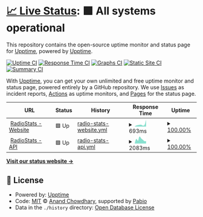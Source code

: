 # [📈 Live Status](https://status.radiostats.info): <!--live status--> **🟩 All systems operational**

This repository contains the open-source uptime monitor and status page for [Upptime](https://upptime.js.org), powered by [Upptime](https://github.com/upptime/upptime).

[![Uptime CI](https://github.com/RadioStatsLTD/status.radiostats.info/workflows/Uptime%20CI/badge.svg)](https://github.com/RadioStatsLTD/status.radiostats.info/actions?query=workflow%3A%22Uptime+CI%22)
[![Response Time CI](https://github.com/RadioStatsLTD/status.radiostats.info/workflows/Response%20Time%20CI/badge.svg)](https://github.com/RadioStatsLTD/status.radiostats.info/actions?query=workflow%3A%22Response+Time+CI%22)
[![Graphs CI](https://github.com/RadioStatsLTD/status.radiostats.info/workflows/Graphs%20CI/badge.svg)](https://github.com/RadioStatsLTD/status.radiostats.info/actions?query=workflow%3A%22Graphs+CI%22)
[![Static Site CI](https://github.com/RadioStatsLTD/status.radiostats.info/workflows/Static%20Site%20CI/badge.svg)](https://github.com/RadioStatsLTD/status.radiostats.info/actions?query=workflow%3A%22Static+Site+CI%22)
[![Summary CI](https://github.com/RadioStatsLTD/status.radiostats.info/workflows/Summary%20CI/badge.svg)](https://github.com/RadioStatsLTD/status.radiostats.info/actions?query=workflow%3A%22Summary+CI%22)

With [Upptime](https://upptime.js.org), you can get your own unlimited and free uptime monitor and status page, powered entirely by a GitHub repository. We use [Issues](https://github.com/upptime/upptime/issues) as incident reports, [Actions](https://github.com/RadioStatsLTD/status.radiostats.info/actions) as uptime monitors, and [Pages](https://status.radiostats.info) for the status page.

<!--start: status pages-->
<!-- This summary is generated by Upptime (https://github.com/upptime/upptime) -->
<!-- Do not edit this manually, your changes will be overwritten -->
<!-- prettier-ignore -->
| URL | Status | History | Response Time | Uptime |
| --- | ------ | ------- | ------------- | ------ |
| <img alt="" src="https://icons.duckduckgo.com/ip3/radiostats.info.ico" height="13"> [RadioStats - Website](https://radiostats.info) | 🟩 Up | [radio-stats-website.yml](https://github.com/RadioStatsLTD/status.radiostats.info/commits/HEAD/history/radio-stats-website.yml) | <details><summary><img alt="Response time graph" src="./graphs/radio-stats-website/response-time-week.png" height="20"> 693ms</summary><br><a href="https://status.radiostats.info/history/radio-stats-website"><img alt="Response time 1311" src="https://img.shields.io/endpoint?url=https%3A%2F%2Fraw.githubusercontent.com%2FRadioStatsLTD%2Fstatus.radiostats.info%2FHEAD%2Fapi%2Fradio-stats-website%2Fresponse-time.json"></a><br><a href="https://status.radiostats.info/history/radio-stats-website"><img alt="24-hour response time 2142" src="https://img.shields.io/endpoint?url=https%3A%2F%2Fraw.githubusercontent.com%2FRadioStatsLTD%2Fstatus.radiostats.info%2FHEAD%2Fapi%2Fradio-stats-website%2Fresponse-time-day.json"></a><br><a href="https://status.radiostats.info/history/radio-stats-website"><img alt="7-day response time 693" src="https://img.shields.io/endpoint?url=https%3A%2F%2Fraw.githubusercontent.com%2FRadioStatsLTD%2Fstatus.radiostats.info%2FHEAD%2Fapi%2Fradio-stats-website%2Fresponse-time-week.json"></a><br><a href="https://status.radiostats.info/history/radio-stats-website"><img alt="30-day response time 1311" src="https://img.shields.io/endpoint?url=https%3A%2F%2Fraw.githubusercontent.com%2FRadioStatsLTD%2Fstatus.radiostats.info%2FHEAD%2Fapi%2Fradio-stats-website%2Fresponse-time-month.json"></a><br><a href="https://status.radiostats.info/history/radio-stats-website"><img alt="1-year response time 1311" src="https://img.shields.io/endpoint?url=https%3A%2F%2Fraw.githubusercontent.com%2FRadioStatsLTD%2Fstatus.radiostats.info%2FHEAD%2Fapi%2Fradio-stats-website%2Fresponse-time-year.json"></a></details> | <details><summary><a href="https://status.radiostats.info/history/radio-stats-website">100.00%</a></summary><a href="https://status.radiostats.info/history/radio-stats-website"><img alt="All-time uptime 100.00%" src="https://img.shields.io/endpoint?url=https%3A%2F%2Fraw.githubusercontent.com%2FRadioStatsLTD%2Fstatus.radiostats.info%2FHEAD%2Fapi%2Fradio-stats-website%2Fuptime.json"></a><br><a href="https://status.radiostats.info/history/radio-stats-website"><img alt="24-hour uptime 100.00%" src="https://img.shields.io/endpoint?url=https%3A%2F%2Fraw.githubusercontent.com%2FRadioStatsLTD%2Fstatus.radiostats.info%2FHEAD%2Fapi%2Fradio-stats-website%2Fuptime-day.json"></a><br><a href="https://status.radiostats.info/history/radio-stats-website"><img alt="7-day uptime 100.00%" src="https://img.shields.io/endpoint?url=https%3A%2F%2Fraw.githubusercontent.com%2FRadioStatsLTD%2Fstatus.radiostats.info%2FHEAD%2Fapi%2Fradio-stats-website%2Fuptime-week.json"></a><br><a href="https://status.radiostats.info/history/radio-stats-website"><img alt="30-day uptime 100.00%" src="https://img.shields.io/endpoint?url=https%3A%2F%2Fraw.githubusercontent.com%2FRadioStatsLTD%2Fstatus.radiostats.info%2FHEAD%2Fapi%2Fradio-stats-website%2Fuptime-month.json"></a><br><a href="https://status.radiostats.info/history/radio-stats-website"><img alt="1-year uptime 100.00%" src="https://img.shields.io/endpoint?url=https%3A%2F%2Fraw.githubusercontent.com%2FRadioStatsLTD%2Fstatus.radiostats.info%2FHEAD%2Fapi%2Fradio-stats-website%2Fuptime-year.json"></a></details>
| <img alt="" src="https://icons.duckduckgo.com/ip3/api.radiostats.info.ico" height="13"> [RadioStats - API](https://api.radiostats.info) | 🟩 Up | [radio-stats-api.yml](https://github.com/RadioStatsLTD/status.radiostats.info/commits/HEAD/history/radio-stats-api.yml) | <details><summary><img alt="Response time graph" src="./graphs/radio-stats-api/response-time-week.png" height="20"> 2083ms</summary><br><a href="https://status.radiostats.info/history/radio-stats-api"><img alt="Response time 1094" src="https://img.shields.io/endpoint?url=https%3A%2F%2Fraw.githubusercontent.com%2FRadioStatsLTD%2Fstatus.radiostats.info%2FHEAD%2Fapi%2Fradio-stats-api%2Fresponse-time.json"></a><br><a href="https://status.radiostats.info/history/radio-stats-api"><img alt="24-hour response time 1253" src="https://img.shields.io/endpoint?url=https%3A%2F%2Fraw.githubusercontent.com%2FRadioStatsLTD%2Fstatus.radiostats.info%2FHEAD%2Fapi%2Fradio-stats-api%2Fresponse-time-day.json"></a><br><a href="https://status.radiostats.info/history/radio-stats-api"><img alt="7-day response time 2083" src="https://img.shields.io/endpoint?url=https%3A%2F%2Fraw.githubusercontent.com%2FRadioStatsLTD%2Fstatus.radiostats.info%2FHEAD%2Fapi%2Fradio-stats-api%2Fresponse-time-week.json"></a><br><a href="https://status.radiostats.info/history/radio-stats-api"><img alt="30-day response time 1094" src="https://img.shields.io/endpoint?url=https%3A%2F%2Fraw.githubusercontent.com%2FRadioStatsLTD%2Fstatus.radiostats.info%2FHEAD%2Fapi%2Fradio-stats-api%2Fresponse-time-month.json"></a><br><a href="https://status.radiostats.info/history/radio-stats-api"><img alt="1-year response time 1094" src="https://img.shields.io/endpoint?url=https%3A%2F%2Fraw.githubusercontent.com%2FRadioStatsLTD%2Fstatus.radiostats.info%2FHEAD%2Fapi%2Fradio-stats-api%2Fresponse-time-year.json"></a></details> | <details><summary><a href="https://status.radiostats.info/history/radio-stats-api">100.00%</a></summary><a href="https://status.radiostats.info/history/radio-stats-api"><img alt="All-time uptime 96.07%" src="https://img.shields.io/endpoint?url=https%3A%2F%2Fraw.githubusercontent.com%2FRadioStatsLTD%2Fstatus.radiostats.info%2FHEAD%2Fapi%2Fradio-stats-api%2Fuptime.json"></a><br><a href="https://status.radiostats.info/history/radio-stats-api"><img alt="24-hour uptime 100.00%" src="https://img.shields.io/endpoint?url=https%3A%2F%2Fraw.githubusercontent.com%2FRadioStatsLTD%2Fstatus.radiostats.info%2FHEAD%2Fapi%2Fradio-stats-api%2Fuptime-day.json"></a><br><a href="https://status.radiostats.info/history/radio-stats-api"><img alt="7-day uptime 100.00%" src="https://img.shields.io/endpoint?url=https%3A%2F%2Fraw.githubusercontent.com%2FRadioStatsLTD%2Fstatus.radiostats.info%2FHEAD%2Fapi%2Fradio-stats-api%2Fuptime-week.json"></a><br><a href="https://status.radiostats.info/history/radio-stats-api"><img alt="30-day uptime 96.07%" src="https://img.shields.io/endpoint?url=https%3A%2F%2Fraw.githubusercontent.com%2FRadioStatsLTD%2Fstatus.radiostats.info%2FHEAD%2Fapi%2Fradio-stats-api%2Fuptime-month.json"></a><br><a href="https://status.radiostats.info/history/radio-stats-api"><img alt="1-year uptime 96.07%" src="https://img.shields.io/endpoint?url=https%3A%2F%2Fraw.githubusercontent.com%2FRadioStatsLTD%2Fstatus.radiostats.info%2FHEAD%2Fapi%2Fradio-stats-api%2Fuptime-year.json"></a></details>

<!--end: status pages-->

[**Visit our status website →**](https://status.radiostats.info)

## 📄 License

- Powered by: [Upptime](https://github.com/upptime/upptime)
- Code: [MIT](./LICENSE) © [Anand Chowdhary](https://anandchowdhary.com), supported by [Pabio](https://pabio.com)
- Data in the `./history` directory: [Open Database License](https://opendatacommons.org/licenses/odbl/1-0/)
